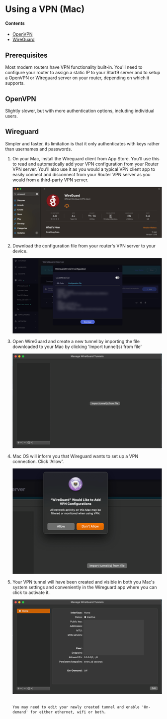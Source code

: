 # Using a VPN (Mac)

#### Contents
- [OpenVPN](#openvpn)
- [WireGuard](#wireguard)

## Prerequisites
Most modern routers have VPN functionality built-in. You'll need to configure your router to assign a static IP to your Start9 server and to setup a OpenVPN or Wireguard server on your router, depending on which it supports.

## OpenVPN

Slightly slower, but with more authentication options, including individual users.



## Wireguard

Simpler and faster, its limitation is that it only authenticates with keys rather than usernames and passwords.

1. On your Mac, install the Wireguard client from App Store. You'll use this to read and automatically add your VPN configuration from your Router VPN server. You'll also use it as you would a typical VPN client app to easily connect and disconnect from your Router VPN server as you would from a third-party VPN server.

    ![Download Wireguard Client](./assets/vpn-macos-wireguard-appstore.png)

1. Download the configuration file from your router's VPN server to your device.

    ![Get Wireguard setting from Router](./assets/vpn-wireguard-config.png)

1. Open WireGuard and create a new tunnel by importing the file downloaded to your Mac by clicking 'Import tunnel(s) from file'

    ![Import tunnel](./assets/vpn-macos-wireguard-start.png)

1. Mac OS will inform you that Wireguard wants to set up a VPN connection. Click 'Allow'.

    ![Import tunnel](./assets/vpn-macos-wireguard-configure.png)

1. Your VPN tunnel will have been created and visible in both you Mac's system settings and conveniently in the Wireguard app where you can click to activate it.

    ![Import tunnel](./assets/vpn-macos-wireguard-added.png)

    ```admonish tip

    You may need to edit your newly created tunnel and enable 'On-demand' for either ethernet, wifi or both.
    
    ```